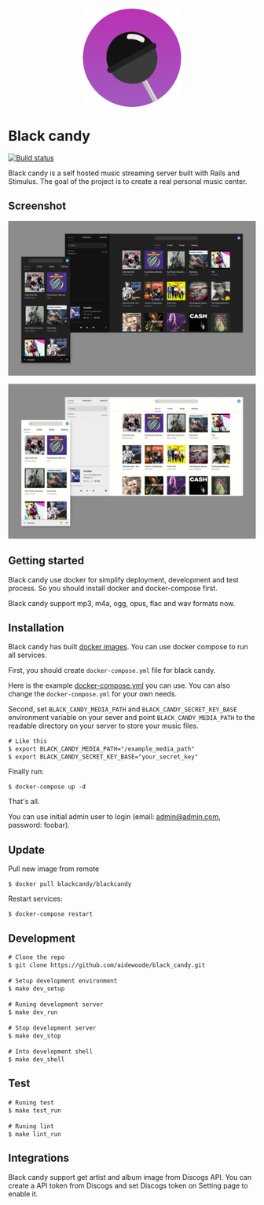 <p align='center'>
  <img alt='Black candy logo' width='200' src='app/frontend/images/logo.svg'>
</p>

# Black candy
[![Build status](https://travis-ci.org/aidewoode/black_candy.svg?branch=master)](https://travis-ci.org/aidewoode/black_candy)

Black candy is a self hosted music streaming server built with Rails and Stimulus. The goal of the project is to create a real personal music center.

## Screenshot
![screenshot theme dark](images/screenshot_theme_dark.png)

![screenshot theme light](images/screenshot_theme_light.png)


## Getting started

Black candy use docker for simplify deployment, development and test process. So you should install docker and docker-compose first.

Black candy support mp3, m4a, ogg, opus, flac and wav formats now.

## Installation

Black candy has built [docker images](https://hub.docker.com/r/blackcandy/blackcandy). You can use docker compose to run all services.

First, you should create `docker-compose.yml` file for black candy. 

Here is the example [docker-compose.yml](https://raw.githubusercontent.com/aidewoode/black_candy/v1.1.0/docker-compose.yml) you can use. You can also change the `docker-compose.yml` for your own needs.

Second, set `BLACK_CANDY_MEDIA_PATH` and `BLACK_CANDY_SECRET_KEY_BASE` environment variable on your sever and point `BLACK_CANDY_MEDIA_PATH` to the readable directory on your server to store your music files.

```shell
# Like this
$ export BLACK_CANDY_MEDIA_PATH="/example_media_path"
$ export BLACK_CANDY_SECRET_KEY_BASE="your_secret_key"
```

Finally run:

```shell
$ docker-compose up -d
```

That's all. 

You can use initial admin user to login (email: admin@admin.com, password: foobar).

## Update

Pull new image from remote

```shell
$ docker pull blackcandy/blackcandy
```

Restart services:

```shell
$ docker-compose restart 
```

## Development

```shell
# Clone the repo
$ git clone https://github.com/aidewoode/black_candy.git

# Setup development environment
$ make dev_setup

# Runing development server
$ make dev_run

# Stop development server
$ make dev_stop

# Into development shell
$ make dev_shell
```

## Test

```shell
# Runing test
$ make test_run

# Runing lint
$ make lint_run
```

## Integrations

Black candy support get artist and album image from Discogs API. You can create a API token from Discogs and set Discogs token on Setting page to enable it.
